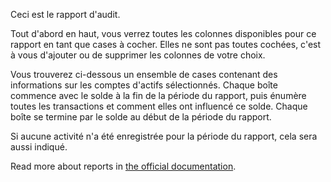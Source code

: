 Ceci est le rapport d'audit.

Tout d'abord en haut, vous verrez toutes les colonnes disponibles pour ce rapport en tant que cases à cocher. Elles ne sont pas toutes cochées, c'est à vous d'ajouter ou de supprimer les colonnes de votre choix.

Vous trouverez ci-dessous un ensemble de cases contenant des informations sur les comptes d'actifs sélectionnés. Chaque boîte commence avec le solde à la fin de la période du rapport, puis énumère toutes les transactions et comment elles ont influencé ce solde. Chaque boîte se termine par le solde au début de la période du rapport.

Si aucune activité n'a été enregistrée pour la période du rapport, cela sera aussi indiqué.

Read more about reports in [the official documentation](https://docs.firefly-iii.org/advanced-concepts/reports).